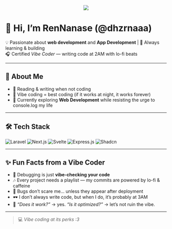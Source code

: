 <p align="center">
  <img src="https://capsule-render.vercel.app/api?type=soft&color=0:38ef7d,100:11998e&height=150&section=header&text=RenNanase%20|%20Web%20Developer&fontSize=40&fontColor=ffffff" />
</p>


# 👋 Hi, I’m RenNanase (@dhzrnaaa)

💡 Passionate about **web development** and **App Development** | 🚀 Always learning & building  
🎧 Certified *Vibe Coder* — writing code at 2AM with lo-fi beats  

---

## 👀 About Me
- 📖 Reading & writing when not coding  
- 🌙 Vibe coding = best coding (if it works at night, it works forever)  
- 🌱 Currently exploring **Web Development** while resisting the urge to console.log my life  

---

## 🛠️ Tech Stack
![Laravel](https://img.shields.io/badge/Laravel-%23FF2D20.svg?&style=for-the-badge&logo=laravel&logoColor=white)
![Next.js](https://img.shields.io/badge/Next.js-000000?style=for-the-badge&logo=next.js&logoColor=white)
![Svelte](https://img.shields.io/badge/Svelte-%23FF3E00.svg?&style=for-the-badge&logo=svelte&logoColor=white)
![Express.js](https://img.shields.io/badge/Express.js-404D59?style=for-the-badge)
![Shadcn](https://img.shields.io/badge/Shadcn-0A0A0A?style=for-the-badge&logo=radixui&logoColor=white)

---

## ✨ Fun Facts from a Vibe Coder
- 🚦 Debugging is just **vibe-checking your code**  
- 🎶 Every project needs a playlist — my commits are powered by lo-fi & caffeine  
- 🐛 Bugs don’t scare me… unless they appear after deployment  
- 🕶️ I don’t always write code, but when I do, it’s probably at 3AM  
- 🤔 *“Does it work?”* → yes. *“Is it optimized?”* → let’s not ruin the vibe.  

---

> 💻 *Vibe coding at its perks :3*  
